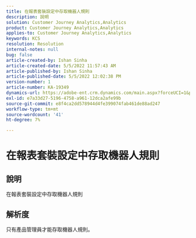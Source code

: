 ```yaml
---
title: 在報表套裝設定中存取機器人規則
description: 說明
solution: Customer Journey Analytics,Analytics
product: Customer Journey Analytics,Analytics
applies-to: Customer Journey Analytics,Analytics
keywords: KCS
resolution: Resolution
internal-notes: null
bug: false
article-created-by: Ishan Sinha
article-created-date: 5/5/2022 11:57:43 AM
article-published-by: Ishan Sinha
article-published-date: 5/5/2022 12:02:38 PM
version-number: 1
article-number: KA-19349
dynamics-url: https://adobe-ent.crm.dynamics.com/main.aspx?forceUCI=1&pagetype=entityrecord&etn=knowledgearticle&id=4c74f48b-6acc-ec11-a7b5-6045bd00db25
exl-id: e7a33d27-5196-4758-a961-12dca2afe99b
source-git-commit: e8f4ca2dd578944d4fe399074fab461de88ad247
workflow-type: tm+mt
source-wordcount: '41'
ht-degree: 7%

---
```


# 在報表套裝設定中存取機器人規則

## 說明

在報表套裝設定中存取機器人規則

## 解析度


只有產品管理員才能存取機器人規則。
